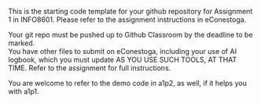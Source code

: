 This is the starting code template for your github repository for Assignment 1 in INFO8601.  Please refer to the assignment instructions in eConestoga. 

Your git repo must be pushed up to Github Classroom by the deadline to be marked.  
You have other files to submit on eConestoga, including your use of AI logbook, which you must update AS YOU USE SUCH TOOLS, AT THAT TIME.  Refer to the assignment for full instructions.

You are welcome to refer to the demo code in a1p2, as well, if it helps you with a1p1. 